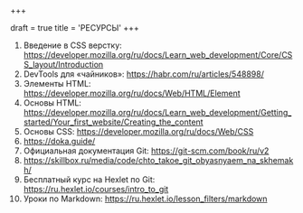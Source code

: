 +++

draft = true
title = 'РЕСУРСЫ'
+++

1. Введение в CSS верстку: https://developer.mozilla.org/ru/docs/Learn_web_development/Core/CSS_layout/Introduction
2. DevTools для «чайников»: https://habr.com/ru/articles/548898/
3. Элементы HTML: https://developer.mozilla.org/ru/docs/Web/HTML/Element
4. Основы HTML: https://developer.mozilla.org/ru/docs/Learn_web_development/Getting_started/Your_first_website/Creating_the_content
5. Основы CSS: https://developer.mozilla.org/ru/docs/Web/CSS
6. https://doka.guide/
7. Официальная документация Git: https://git-scm.com/book/ru/v2
8. https://skillbox.ru/media/code/chto_takoe_git_obyasnyaem_na_skhemakh/
9. Бесплатный курс на Hexlet по Git: https://ru.hexlet.io/courses/intro_to_git
10. Уроки по Markdown: https://ru.hexlet.io/lesson_filters/markdown